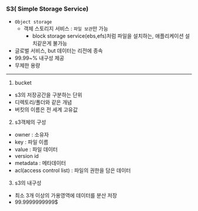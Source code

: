### S3( Simple Storage Service)
- `Object storage`
  - 객체 스토리지 서비스 : `파일 보관`만 가능
    - block storage service(ebs,efs)처럼 파일을 설치하는, 애플리케이션 설치같은게 불가능
- 글로벌 서비스, but 데이터는 리전에 종속  
- 99.99~% 내구성 제공
- 무제한 용량
------

1. bucket
- s3의 저장공간을 구분하는 단위
- 디렉토리/폴더와 같은 개념
- 버킷의 이름은 전 세계 고유값

2. s3객체의 구성
- owner : 소유자
- key : 파일 이름
- value : 파일 데이터
- version id
- metadata : 메타데이터
- acl(access control list) : 파일의 권한을 담은 데이터

3. s3의 내구성
- 최소 3개 이상의 가용영역에 데이터를 분산 저장
- 99.9999999999$

